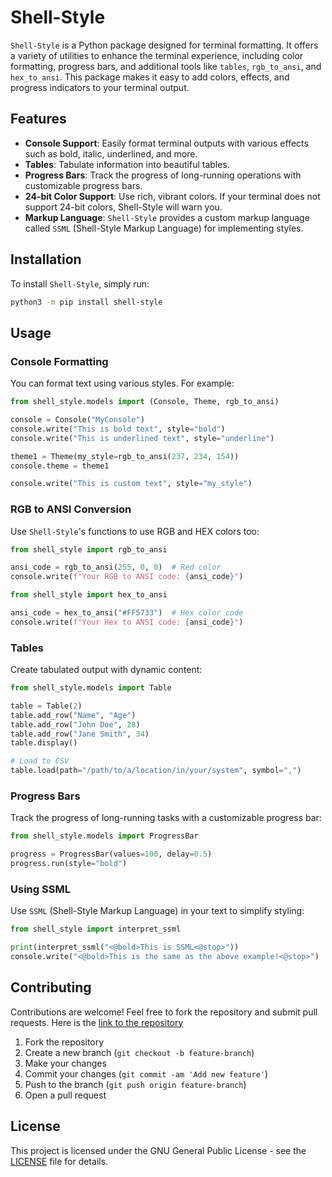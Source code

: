# Shell-Style

`Shell-Style` is a Python package designed for terminal formatting. It offers a variety of utilities to enhance the terminal experience, including color formatting, progress bars, and additional tools like `tables`, `rgb_to_ansi`, and `hex_to_ansi`. This package makes it easy to add colors, effects, and progress indicators to your terminal output.

## Features

- **Console Support**: Easily format terminal outputs with various effects such as bold, italic, underlined, and more.
- **Tables**: Tabulate information into beautiful tables.
- **Progress Bars**: Track the progress of long-running operations with customizable progress bars.
- **24-bit Color Support**: Use rich, vibrant colors. If your terminal does not support 24-bit colors, Shell-Style will warn you.
- **Markup Language**: `Shell-Style` provides a custom markup language called `SSML` (Shell-Style Markup Language) for implementing styles.

## Installation

To install `Shell-Style`, simply run:

```bash
python3 -m pip install shell-style
```

## Usage

### Console Formatting

You can format text using various styles. For example:

```python
from shell_style.models import (Console, Theme, rgb_to_ansi)

console = Console("MyConsole")
console.write("This is bold text", style="bold")
console.write("This is underlined text", style="underline")

theme1 = Theme(my_style=rgb_to_ansi(237, 234, 154))
console.theme = theme1

console.write("This is custom text", style="my_style")
```

### RGB to ANSI Conversion

Use `Shell-Style`'s functions to use RGB and HEX colors too:

```python
from shell_style import rgb_to_ansi

ansi_code = rgb_to_ansi(255, 0, 0)  # Red color
console.write(f"Your RGB to ANSI code: {ansi_code}")

from shell_style import hex_to_ansi

ansi_code = hex_to_ansi("#FF5733")  # Hex color code
console.write(f"Your Hex to ANSI code: {ansi_code}")
```

### Tables

Create tabulated output with dynamic content:

```python
from shell_style.models import Table

table = Table(2)
table.add_row("Name", "Age")
table.add_row("John Doe", 28)
table.add_row("Jane Smith", 34)
table.display()

# Load to CSV
table.load(path="/path/to/a/location/in/your/system", symbol=",")
```

### Progress Bars

Track the progress of long-running tasks with a customizable progress bar:

```python
from shell_style.models import ProgressBar

progress = ProgressBar(values=100, delay=0.5)
progress.run(style="bold")
```

### Using SSML

Use `SSML` (Shell-Style Markup Language) in your text to simplify styling:

```python
from shell_style import interpret_ssml

print(interpret_ssml("<@bold>This is SSML<@stop>"))
console.write("<@bold>This is the same as the above example!<@stop>")
```

## Contributing

Contributions are welcome! Feel free to fork the repository and submit pull requests. Here is the [link to the repository](https://github.com/TheOmniOnic/shell-style)

1. Fork the repository
2. Create a new branch (`git checkout -b feature-branch`)
3. Make your changes
4. Commit your changes (`git commit -am 'Add new feature'`)
5. Push to the branch (`git push origin feature-branch`)
6. Open a pull request

## License

This project is licensed under the GNU General Public License - see the [LICENSE](LICENSE) file for details.